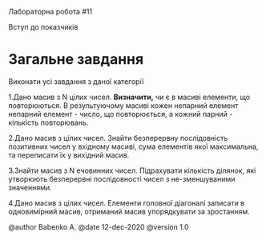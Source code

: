 ﻿Лабораторна робота #11

Вступ до показчиків

# Загальне завдання

Виконати усі завдання з даної категорії

1.Дано масив з N цілих чисел. **Визначити,** чи є в масиві елементи, що повторюються. В результуючому масиві кожен непарний елемент непарний елемент - число, що повторюється, а кожний парний - кількість повторювань.

2.Дано масив з цілих чисел. Знайти безперервну послідовність позитивних чисел у вхідному масиві, сума елементів якої максимальна, та переписати їх у вихідний масив.

3.Знайти масив з N ечовинних чисел. Підрахувати кількість ділянок, які утворюють безперервні послідовності чисел з не-зменшуваними значеннями.

4.Дано масив з цілих чисел. Елементи головної діагоналі записати в одновимірний масив, отриманий масив упорядкувати за зростанням.


@author Babenko A.
@date 12-dec-2020
@version 1.0
